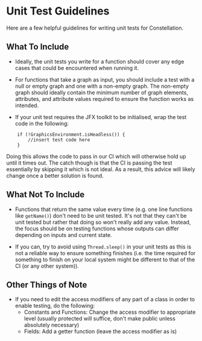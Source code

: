 # Unit Test Guidelines

Here are a few helpful guidelines for writing unit tests for Constellation.

## What To Include

- Ideally, the unit tests you write for a function should cover any edge cases 
that could be encountered when running it.

- For functions that take a graph as input, you should include a test with a 
null or empty graph and one with a non-empty graph. The non-empty graph should 
ideally contain the minimum number of graph elements, attributes, and attribute 
values required to ensure the function works as intended.

- If your unit test requires the JFX toolkit to be initialised, wrap the test 
code in the following:
```
    if (!GraphicsEnvironment.isHeadless()) {
        //insert test code here
    }
```
    
Doing this allows the code to pass in our CI which will otherwise hold up 
until it times out. The catch though is that the CI is passing the test 
essentially by skipping it which is not ideal. As a result, this advice will 
likely change once a better solution is found.

## What Not To Include

- Functions that return the same value every time (e.g. one line functions like 
`getName()`) don't need to be unit tested. It's not that they can't be unit 
tested but rather that doing so won't really add any value. Instead, the focus 
should be on testing functions whose outputs can differ depending on inputs and 
current state.

- If you can, try to avoid using `Thread.sleep()` in your unit tests as this is 
not a reliable way to ensure something finishes (i.e. the time required for 
something to finish on your local system might be different to that of the CI 
(or any other system)).

## Other Things of Note

- If you need to edit the access modifiers of any part of a class in order to 
enable testing, do the following:
    - Constants and Functions: Change the access modifier to appropriate level 
(usually protected will suffice, don't make public unless absolutely necessary)
    - Fields: Add a getter function (leave the access modifier as is)
